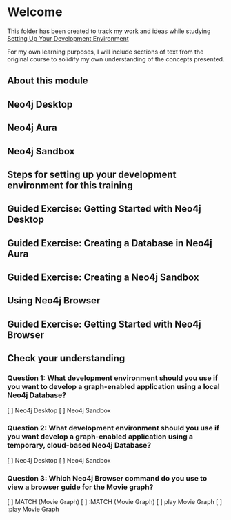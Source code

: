 # Welcome

This folder has been created to track my work and ideas while studying [Setting Up Your Development Environment](https://neo4j.com/graphacademy/online-training/introduction-to-neo4j/part-3/)

For my own learning purposes, I will include sections of text from the original course to solidify my own understanding of the concepts presented.

## About this module

## Neo4j Desktop

## Neo4j Aura

## Neo4j Sandbox

## Steps for setting up your development environment for this training

## Guided Exercise: Getting Started with Neo4j Desktop

## Guided Exercise: Creating a Database in Neo4j Aura

## Guided Exercise: Creating a Neo4j Sandbox

## Using Neo4j Browser

## Guided Exercise: Getting Started with Neo4j Browser

## Check your understanding

### Question 1: What development environment should you use if you want to develop a graph-enabled application using a local Neo4j Database?

[ ] Neo4j Desktop
[ ] Neo4j Sandbox

### Question 2: What development environment should you use if you want develop a graph-enabled application using a temporary, cloud-based Neo4j Database?

[ ] Neo4j Desktop
[ ] Neo4j Sandbox

### Question 3: Which Neo4j Browser command do you use to view a browser guide for the Movie graph?

[ ] MATCH (Movie Graph)
[ ] :MATCH (Movie Graph)
[ ] play Movie Graph
[ ] :play Movie Graph
